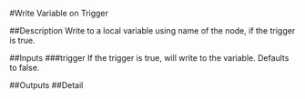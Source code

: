 #Write Variable on Trigger

##Description
Write to a local variable using name of the node, if the trigger is true.

##Inputs
###trigger
If the trigger is true, will write to the variable. Defaults to false.

##Outputs
##Detail

